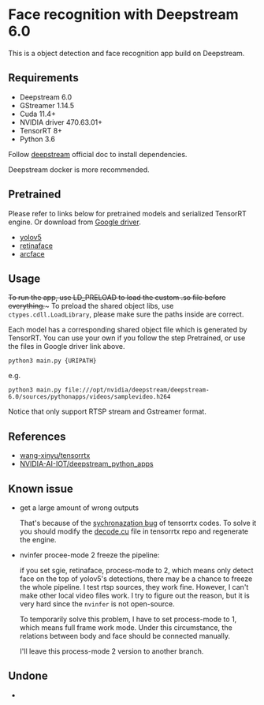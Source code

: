 # Face recognition with Deepstream 6.0
This is a object detection and face recognition app build on Deepstream.

## Requirements
+ Deepstream 6.0
+ GStreamer 1.14.5
+ Cuda 11.4+
+ NVIDIA driver 470.63.01+
+ TensorRT 8+
+ Python 3.6

Follow [deepstream](https://docs.nvidia.com/metropolis/deepstream/dev-guide/text/DS_Quickstart.html#dgpu-setup-for-ubuntu) official doc to install dependencies.

Deepstream docker is more recommended.

## Pretrained
Please refer to links below for pretrained models and serialized TensorRT engine. Or download from [Google driver](https://drive.google.com/drive/folders/1HTdIhGrKP7JnKY6n8F95mI7SBnx7-4R3).
+ [yolov5](https://github.com/wang-xinyu/tensorrtx/tree/master/yolov5)
+ [retinaface](https://github.com/wang-xinyu/tensorrtx/tree/master/retinaface)
+ [arcface](https://github.com/wang-xinyu/tensorrtx/tree/master/arcface)



## Usage
~~To run the app, use LD_PRELOAD to load the custom .so file before everything.~~~ To preload the shared object libs, use `ctypes.cdll.LoadLibrary`, please make sure the paths inside are correct.

Each model has a corresponding shared object file which is generated by TensorRT. You can use your own if you follow the step Pretrained, or use the files in Google driver link above.
```
python3 main.py {URIPATH}
```
e.g.
```
python3 main.py file:///opt/nvidia/deepstream/deepstream-6.0/sources/pythonapps/videos/samplevideo.h264
```
Notice that only support RTSP stream and Gstreamer format.
## References
+ [wang-xinyu/tensorrtx](https://github.com/wang-xinyu/tensorrtx)
+ [NVIDIA-AI-IOT/deepstream_python_apps](https://github.com/NVIDIA-AI-IOT/deepstream_python_apps)

## Known issue
+ get a large amount of wrong outputs

    That's because of the [sychronazation bug](https://github.com/wang-xinyu/tensorrtx/commit/e72d9db48ba8453fd4465048a0175621f1b1c501#diff-e4f7cf998c56a033573edc39c7736317f73a28402d835ee44001bac64f386dfb) of tensorrtx codes. To solve it you should modify the [decode.cu](https://github.com/wang-xinyu/tensorrtx/blob/master/retinaface/decode.cu) file in tensorrtx repo and regenerate the engine.
+ nvinfer procee-mode 2 freeze the pipeline:
  
  if you set sgie, retinaface, process-mode to 2, which means only detect face on the top of yolov5's detections, there may be a chance to freeze the whole pipeline. I test rtsp sources, they work fine. However, I can't make other local video files work. I try to figure out the reason, but it is very hard since the `nvinfer` is not open-source.

  To temporarily solve this problem, I have to set process-mode to 1, which means full frame work mode. Under this circumstance, the relations between body and face should be connected manually.

  I'll leave this process-mode 2 version to another branch.
## Undone
+ 
